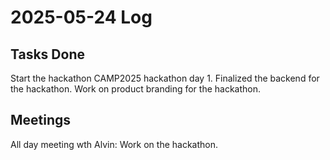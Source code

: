 # 2025-05-24 Log

## Tasks Done
Start the hackathon CAMP2025 hackathon day 1.
Finalized the backend for the hackathon.
Work on product branding for the hackathon.

## Meetings
All day meeting wth Alvin: Work on the hackathon.
